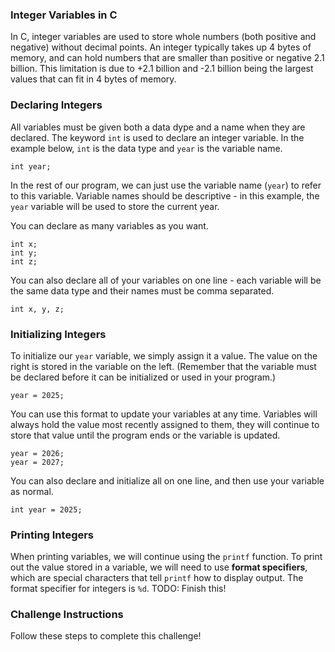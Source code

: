### Integer Variables in C
In C, integer variables are used to store whole numbers (both positive and negative) without decimal points. 
An integer typically takes up 4 bytes of memory, and can hold numbers that are smaller than positive or negative 2.1 billion. 
This limitation is due to +2.1 billion and -2.1 billion being the largest values that can fit in 4 bytes of memory.

### Declaring Integers
All variables must be given both a data dype and a name when they are declared.
The keyword `int` is used to declare an integer variable.
In the example below, `int` is the data type and `year` is the variable name. 
```
int year;
```

In the rest of our program, we can just use the variable name (`year`) to refer to this variable. 
Variable names should be descriptive - in this example, the `year` variable will be used to store the current year.

You can declare as many variables as you want.
```
int x;
int y;
int z;
```

You can also declare all of your variables on one line - each variable will be the same data type and their names must be comma separated.
```
int x, y, z;
```

### Initializing Integers
To initialize our `year` variable, we simply assign it a value. The value on the right is stored in the variable on the left.
(Remember that the variable must be declared before it can be initialized or used in your program.) 
```
year = 2025;
```

You can use this format to update your variables at any time.
Variables will always hold the value most recently assigned to them, they will continue to store that value until the program ends or the variable is updated.
```
year = 2026;
year = 2027;
```

You can also declare and initialize all on one line, and then use your variable as normal.
```
int year = 2025;
```

### Printing Integers
When printing variables, we will continue using the `printf` function. 
To print out the value stored in a variable, we will need to use __format specifiers__, which are special characters that tell `printf` how to display output. 
The format specifier for integers is `%d`. 
TODO: Finish this!

### Challenge Instructions
Follow these steps to complete this challenge!
